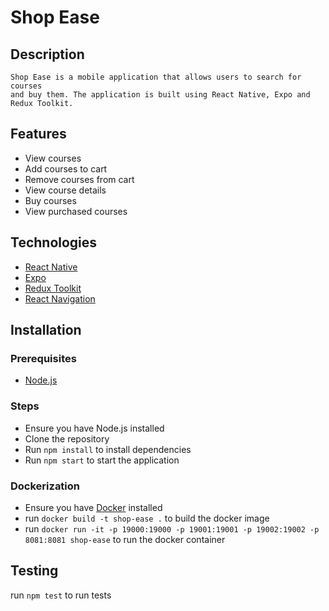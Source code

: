 # Shop Ease

## Description

    Shop Ease is a mobile application that allows users to search for courses
    and buy them. The application is built using React Native, Expo and Redux Toolkit.

## Features

-   View courses
-   Add courses to cart
-   Remove courses from cart
-   View course details
-   Buy courses
-   View purchased courses

## Technologies

-   [React Native](https://reactnative.dev/)
-   [Expo](https://expo.io/)
-   [Redux Toolkit](https://redux-toolkit.js.org/)
-   [React Navigation](https://reactnavigation.org/)

## Installation

### Prerequisites

-   [Node.js](https://nodejs.org/en/)

### Steps

-   Ensure you have Node.js installed
-   Clone the repository
-   Run `npm install` to install dependencies
-   Run `npm start` to start the application

### Dockerization

-   Ensure you have [Docker](https://www.docker.com/) installed
-   run `docker build -t shop-ease .` to build the docker image
-   run `docker run -it -p 19000:19000 -p 19001:19001 -p 19002:19002 -p 8081:8081 shop-ease` to run the docker container

## Testing
run `npm test` to run tests
